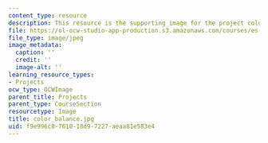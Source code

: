 ```yaml
---
content_type: resource
description: This resource is the supporting image for the project color balance.
file: https://ol-ocw-studio-app-production.s3.amazonaws.com/courses/es-298-art-of-color-spring-2005/f9e996c8761018d97227aeaa81e583e4_color_balance.jpg
file_type: image/jpeg
image_metadata:
  caption: ''
  credit: ''
  image-alt: ''
learning_resource_types:
- Projects
ocw_type: OCWImage
parent_title: Projects
parent_type: CourseSection
resourcetype: Image
title: color_balance.jpg
uid: f9e996c8-7610-18d9-7227-aeaa81e583e4
---
```

